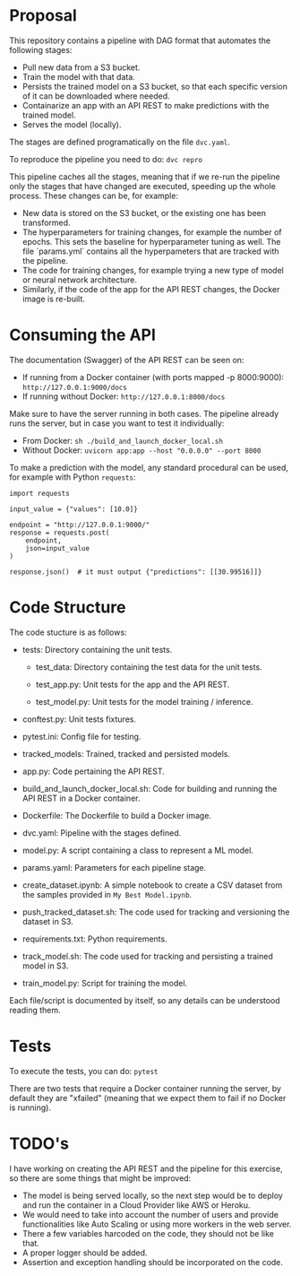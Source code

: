 # Proposal

This repository contains a pipeline with DAG format that automates the following stages:
- Pull new data from a S3 bucket.
- Train the model with that data.
- Persists the trained model on a S3 bucket, so that each specific version of it can be downloaded where needed.
- Containarize an app with an API REST to make predictions with the trained model.
- Serves the model (locally).

The stages are defined programatically on the file `dvc.yaml`.

To reproduce the pipeline you need to do: `dvc repro`

This pipeline caches all the stages, meaning that if we re-run the pipeline only the stages that have changed are executed, speeding up the whole process. These changes can be, for example:
- New data is stored on the S3 bucket, or the existing one has been transformed.
- The hyperparameters for training changes, for example the number of epochs. This sets the baseline for hyperparameter tuning as well. The file ´params.yml´ contains all the hyperpameters that are tracked with the pipeline.
- The code for training changes, for example trying a new type of model or neural network architecture.
- Similarly, if the code of the app for the API REST changes, the Docker image is re-built.

# Consuming the API

The documentation (Swagger) of the API REST can be seen on:
- If running from a Docker container (with ports mapped -p 8000:9000): `http://127.0.0.1:9000/docs`
- If running without Docker: `http://127.0.0.1:8000/docs`

Make sure to have the server running in both cases. The pipeline already runs the server, but in case you want to test it individually:
- From Docker: `sh ./build_and_launch_docker_local.sh`
- Without Docker: `uvicorn app:app --host "0.0.0.0" --port 8000`

To make a prediction with the model, any standard procedural can be used, for example with Python `requests`:

```
import requests

input_value = {"values": [10.0]}

endpoint = "http://127.0.0.1:9000/"
response = requests.post(
    endpoint,
    json=input_value
)

response.json()  # it must output {"predictions": [[30.99516]]}
```

# Code Structure

The code stucture is as follows:
- tests: Directory containing the unit tests.

    - test_data: Directory containing the test data for the unit tests.

    - test_app.py: Unit tests for the app and the API REST.

    - test_model.py: Unit tests for the model training / inference.

- conftest.py: Unit tests fixtures.
- pytest.ini: Config file for testing.
- tracked_models: Trained, tracked and persisted models.
- app.py: Code pertaining the API REST.
- build_and_launch_docker_local.sh: Code for building and running the API REST in a Docker container.
- Dockerfile: The Dockerfile to build a Docker image.
- dvc.yaml: Pipeline with the stages defined.
- model.py: A script containing a class to represent a ML model.
- params.yaml: Parameters for each pipeline stage.
- create_dataset.ipynb: A simple notebook to create a CSV dataset from the samples provided in `My Best Model.ipynb`.
- push_tracked_dataset.sh: The code used for tracking and versioning the dataset in S3.
- requirements.txt: Python requirements.
- track_model.sh: The code used for tracking and persisting a trained model in S3. 
- train_model.py: Script for training the model.

Each file/script is documented by itself, so any details can be understood reading them.

# Tests
To execute the tests, you can do: `pytest`

There are two tests that require a Docker container running the server, by default they are "xfailed" (meaning that we expect them to fail if no Docker is running).

# TODO's

I have working on creating the API REST and the pipeline for this exercise, so there are some things that might be improved: 
- The model is being served locally, so the next step would be to deploy and run the container in a Cloud Provider like AWS or Heroku.
- We would need to take into account the number of users and provide functionalities like Auto Scaling or using more workers in the web server.
- There a few variables harcoded on the code, they should not be like that. 
- A proper logger should be added.
- Assertion and exception handling should be incorporated on the code. 